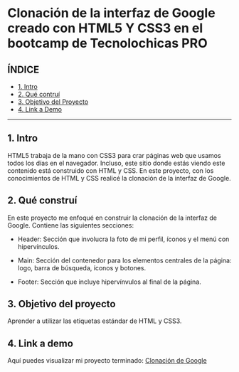 # Clonación de la interfaz de Google creado con HTML5 Y CSS3 en el bootcamp de Tecnolochicas PRO


## **ÍNDICE**

* [1. Intro](https://us06web.zoom.us/j/84918321679?pwd=TEdMOTZTNDBSd2NrRzdKMnoraVhSZz09)
* [2. Qué contruí](https://github.com/MaferCam/clonaciongoogle/edit/main/README.md#2-qu%C3%A9-constru%C3%AD)
* [3. Objetivo del Proyecto](https://github.com/MaferCam/clonaciongoogle/edit/main/README.md#3-objetivo-del-proyecto)
* [4. Link a Demo](https://github.com/MaferCam/clonaciongoogle/edit/main/README.md#4-link-a-demo)

****

## 1. Intro
HTML5 trabaja de la mano con CSS3 para crar páginas web que usamos todos los días en el navegador. Incluso, este sitio donde estás viendo este contenido está construido con HTML y CSS. En este proyecto, con los conocimientos de HTML y CSS realicé la clonación de la interfaz de Google.

## 2. Qué construí
En este proyecto me enfoqué en construir la clonación de la interfaz de Google. 
Contiene las siguientes secciones:

* Header: Sección que involucra la foto de mi perfil, íconos y el menú con hipervínculos.

* Main: Sección del contenedor para los elementos centrales de la página: logo, barra de búsqueda, íconos y botones.

* Footer: Sección que incluye hipervínvulos al final de la página. 

## 3. Objetivo del proyecto
Aprender a utilizar las etiquetas estándar de HTML y CSS3.

## 4. Link a demo
Aquí puedes visualizar mi proyecto terminado: [Clonación de Google](#)
